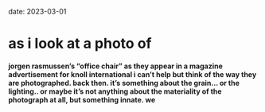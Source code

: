 date: 2023-03-01

# as i look at a photo  of 
#### jorgen rasmussen’s “office chair” as they appear in a magazine advertisement for knoll international i can’t help but think of the way they are photographed. back then. it’s something about the grain… or the lighting.. or maybe it’s not anything about the materiality of the photograph at all, but something innate. we